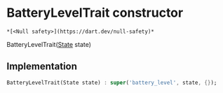 


# BatteryLevelTrait constructor




    *[<Null safety>](https://dart.dev/null-safety)*



BatteryLevelTrait([State](../../yonomi-sdk/State-class.md) state)





## Implementation

```dart
BatteryLevelTrait(State state) : super('battery_level', state, {});
```







